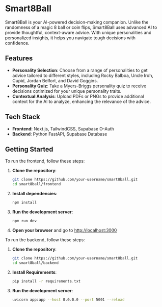 # Smart8Ball

Smart8Ball is your AI-powered decision-making companion. Unlike the randomness of a magic 8 ball or coin flips, Smart8Ball uses advanced AI to provide thoughtful, context-aware advice. With unique personalities and personalized insights, it helps you navigate tough decisions with confidence.

## Features

- **Personality Selection**: Choose from a range of personalities to get advice tailored to different styles, including Rocky Balboa, Uncle Iroh, Cupid, Jordan Belfort, and David Goggins.
- **Personality Quiz**: Take a Myers-Briggs personality quiz to receive decisions optimized for your unique personality traits.
- **Contextual Analysis**: Upload PDFs or PNGs to provide additional context for the AI to analyze, enhancing the relevance of the advice.

## Tech Stack

- **Frontend**: Next.js, TailwindCSS, Supabase O-Auth
- **Backend**: Python FastAPI, Supabase Database

## Getting Started

To run the frontend, follow these steps:

1. **Clone the repository**:

    ```bash
    git clone https://github.com/your-username/smart8ball.git
    cd smart8ball/frontend
    ```

2. **Install dependencies**:

    ```bash
    npm install
    ```

3. **Run the development server**:

    ```bash
    npm run dev
    ```

4. **Open your browser** and go to [http://localhost:3000](http://localhost:3000)

To run the backend, follow these steps:

1. **Clone the repository**:

    ```bash
    git clone https://github.com/your-username/smart8ball.git
    cd smart8ball/backend
    ```
2. **Install Requirements**:

    ```bash
    pip install -r requirements.txt 
    ```
    
3. **Run the development server**:

    ```bash
    uvicorn app:app --host 0.0.0.0 --port 5001 --reload  
    ```

